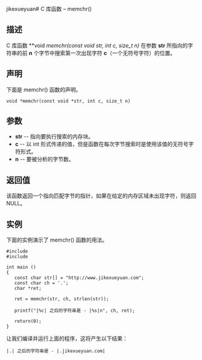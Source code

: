 jikexueyuan# C 库函数 – memchr()


## 描述

C 库函数 **void *memchr(const void *str, int c, size_t n)** 在参数 **str** 所指向的字符串的前 **n** 个字节中搜索第一次出现字符 **c**（一个无符号字符）的位置。

## 声明

下面是 memchr() 函数的声明。

    void *memchr(const void *str, int c, size_t n)

## 参数

* **str** \-- 指向要执行搜索的内存块。
* **c** \-- 以 int 形式传递的值，但是函数在每次字节搜索时是使用该值的无符号字符形式。
* **n** \-- 要被分析的字节数。

## 返回值

该函数返回一个指向匹配字节的指针，如果在给定的内存区域未出现字符，则返回 NULL。

## 实例

下面的实例演示了 memchr() 函数的用法。

    #include 
    #include 

    int main ()
    {
       const char str[] = "http://www.jikexueyuan.com";
       const char ch = '.';
       char *ret;

       ret = memchr(str, ch, strlen(str));

       printf("|%c| 之后的字符串是 - |%s|n", ch, ret);

       return(0);
    }

让我们编译并运行上面的程序，这将产生以下结果：

    |.| 之后的字符串是 - |.jikexueyuan.com|